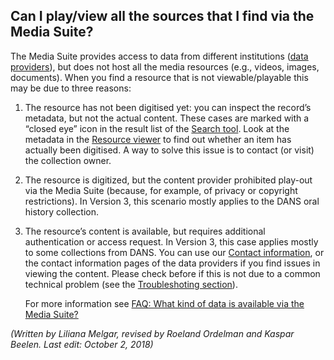 ## Can I play/view all the sources that I find via the Media Suite?

The Media Suite provides access to data from different institutions ([data providers](http://mediasuitedata.clariah.nl/group)), but does not host all the media resources (e.g., videos, images, documents). When you find a resource that is not viewable/playable this may be due to three reasons:

1. The resource has not been digitised yet: you can inspect the record’s metadata, but not the actual  content. These cases are marked with a “closed eye” icon in the result list of the [Search tool](http://mediasuite.clariah.nl/documentation/tools/single-search). Look at the metadata in the [Resource viewer](<http://mediasuite.clariah.nl/documentation/howtos/resource-viewer>) to find out whether an item has actually been digitised. A way to solve this issue is to contact (or visit) the collection owner.

2. The resource is digitized, but the content provider prohibited  play-out  via the Media Suite (because, for example, of privacy or copyright restrictions). In Version 3, this scenario mostly applies to the DANS oral history collection. 

3. The resource’s content is  available, but requires additional authentication or access request. In Version 3, this case applies mostly to some collections from DANS.  You can use our [Contact information](http://mediasuite.clariah.nl/contact), or the contact information pages of the data providers if you find issues in viewing the content. Please check before if this is not due to a common technical problem (see the [Troubleshoting section](http://mediasuite.clariah.nl/documentation/troubleshooting)).

   For more information see [FAQ: What kind of data is available via the Media Suite?](http://mediasuite.clariah.nl/documentation/faq/what-data)



*(Written by Liliana Melgar, revised by Roeland Ordelman and Kaspar Beelen. Last edit: October 2, 2018)*